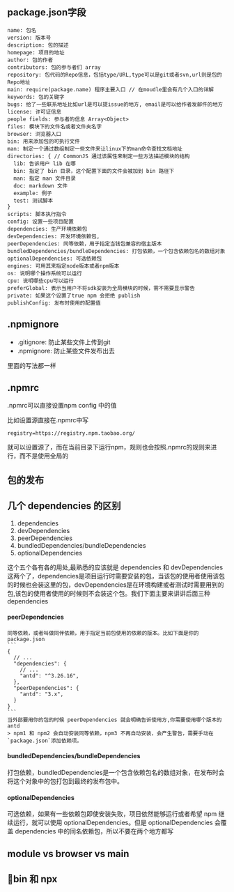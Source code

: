 ## package.json字段
```
name: 包名
version: 版本号
description: 包的描述
homepage: 项目的地址
author: 包的作者
contributors: 包的参与者们 array
repository: 包代码的Repo信息，包括type/URL,type可以是git或者svn,url则是包的Repo地址
main: require(package.name) 程序主要入口 // 在moudle里会有几个入口的详解
keywords: 包的关键字
bugs: 给了一些联系地址比如url是可以提issue的地方, email是可以给作者发邮件的地方
license: 许可证信息
people fields: 参与者的信息 Array<Object>
files: 模块下的文件名或者文件夹名字
browser: 浏览器入口
bin: 用来添加包的可执行文件
man: 制定一个通过数组制定一些文件来让linux下的man命令查找文档地址
directories: { // CommonJS 通过该属性来制定一些方法描述模块的结构
  lib: 告诉用户 lib 在哪
  bin: 指定了 bin 目录，这个配置下面的文件会被加到 bin 路径下
  man: 指定 man 文件目录
  doc: markdown 文件
  example: 例子
  test: 测试脚本
}
scripts: 脚本执行指令
config: 设置一些项目配置
dependencies: 生产环境依赖包
devDependencies: 开发环境依赖包,
peerDependencies: 同等依赖，用于指定当钱包兼容的宿主版本
bundledDependencies/bundleDependencies: 打包依赖，一个包含依赖包名的数组对象
optionalDependencies: 可选依赖包
engines: 可用其来指定node版本或者npm版本
os: 说明哪个操作系统可以运行
cpu: 说明哪些cpu可以运行
preferGlobal: 表示当用户不将sdk安装为全局模块的时候，需不需要显示警告
private: 如果这个设置了true npm 会拒绝 publish
publishConfig: 发布时使用的配置值
```
## .npmignore
- .gitignore: 防止某些文件上传到git
- .npmignore: 防止某些文件发布出去

里面的写法都一样
## .npmrc
.npmrc可以直接设置npm config 中的值

比如设置源直接在.npmrc中写
```
registry=https://registry.npm.taobao.org/
```
就可以设置源了，而在当前目录下运行npm，规则也会按照.npmrc的规则来进行，而不是使用全局的
## 包的发布
## 几个 dependencies 的区别
1. dependencies
2. devDependencies
3. peerDependencies
4. bundledDependencies/bundleDependencies
5. optionalDependencies

这个五个各有各的用处,最熟悉的应该就是 dependencies 和 devDependencies 这两个了，dependencies是项目运行时需要安装的包，当该包的使用者使用该包的时候也会装这里的包，devDependencies是在环境构建或者测试时需要用到的包,该包的使用者使用的时候则不会装这个包。我们下面主要来讲讲后面三种 dependencies
  #### peerDependencies
    同等依赖，或者叫做同伴依赖，用于指定当前包使用的依赖的版本。比如下面是你的package.json
    ```
    {
      // ...
      "dependencies": {
        // ...
        "antd": "^3.26.16",
      },
      "peerDependencies": {
        "antd": "3.x",
      }
    }
    ```
    当外部要用你的包的时候 peerDependencies 就会明确告诉使用方,你需要使用哪个版本的 antd
    > npm1 和 npm2 会自动安装同等依赖，npm3 不再自动安装，会产生警告，需要手动在`package.json`添加依赖项。
  #### bundledDependencies/bundleDependencies
  打包依赖，bundledDependencies是一个包含依赖包名的数组对象，在发布时会将这个对象中的包打包到最终的发布包中。
  #### optionalDependencies
  可选依赖，如果有一些依赖包即使安装失败，项目依然能够运行或者希望 npm 继续运行，就可以使用 optionalDependencies。但是 optionalDependencies 会覆盖 dependencies 中的同名依赖包，所以不要在两个地方都写
## module vs browser vs main
## bin 和 npx